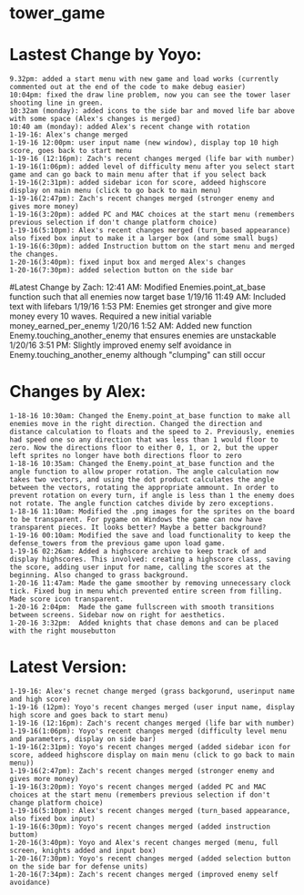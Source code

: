 # tower_game
# Lastest Change by Yoyo:
    9.32pm: added a start menu with new game and load works (currently commented out at the end of the code to make debug easier)
    10:04pm: fixed the draw line problem, now you can see the tower laser shooting line in green. 
    10:32am (monday): added icons to the side bar and moved life bar above with some space (Alex's changes is merged)
    10:40 am (monday): added Alex's recent change with rotation
    1-19-16: Alex's change merged
    1-19-16 12:00pm: user input name (new window), display top 10 high score, goes back to start menu
    1-19-16 (12:16pm): Zach's recent changes merged (life bar with number)
    1-19-16(1:06pm): added level of difficulty menu after you select start game and can go back to main menu after that if you select back  
    1-19-16(2:31pm): added sidebar icon for score, addeed highscore display on main menu (click to go back to main menu)
    1-19-16(2:47pm): Zach's recent changes merged (stronger enemy and gives more money)
    1-19-16(3:20pm): added PC and MAC choices at the start menu (remembers previous selection if don't change platform choice)
    1-19-16(5:10pm): Alex's recent changes merged (turn_based appearance) also fixed box input to make it a larger box (and some small bugs)
    1-19-16(6:30pm): added Instruction buttom on the start menu and merged the changes. 
    1-20-16(3:40pm): fixed input box and merged Alex's changes
    1-20-16(7:30pm): added selection button on the side bar

#Latest Change by Zach:
    12:41 AM: Modified Enemies.point_at_base function such that all enemies now target base
    1/19/16 11:49 AM: Included text with lifebars
    1/19/16 1:53 PM: Enemies get stronger and give more money every 10 waves. Required a new initial variable money_earned_per_enemy
    1/20/16 1:52 AM: Added new function Enemy.touching_another_enemy that ensures enemies are unstackable
    1/20/16 3:51 PM: Slightly improved enemy self avoidance in Enemy.touching_another_enemy although "clumping" can still occur

# Changes by Alex:
    1-18-16 10:30am: Changed the Enemy.point_at_base function to make all enemies move in the right direction. Changed the direction and distance calculation to floats and the speed to 2. Previously, enemies had speed one so any direction that was less than 1 would floor to zero. Now the directions floor to either 0, 1, or 2, but the upper left sprites no longer have both directions floor to zero
    1-18-16 10:35am: Changed the Enemy.point_at_base function and the angle function to allow proper rotation. The angle calculation now takes two vectors, and using the dot product calculates the angle between the vectors, rotating the appropriate ammount. In order to prevent rotation on every turn, if angle is less than 1 the enemy does not rotate. The angle function catches divide by zero exceptions.
    1-18-16 11:10am: Modified the .png images for the sprites on the board to be transparent. For pygame on Windows the game can now have transparent pieces. It looks better? Maybe a better background?
    1-19-16 00:10am: Modified the save and load functionality to keep the defense_towers from the previous game upon load game.
    1-19-16 02:26am: Added a highscore archive to keep track of and display highscores. This involved: creating a highscore class, saving the score, adding user input for name, calling the scores at the beginning. Also changed to grass background.
    1-20-16 11:47am: Made the game smoother by removing unnecessary clock tick. Fixed bug in menu which prevented entire screen from filling. Made score icon transparent.
    1-20-16 2:04pm:  Made the game fullscreen with smooth transitions between screens. Sidebar now on right for aesthetics. 
    1-20-16 3:32pm:  Added knights that chase demons and can be placed with the right mousebutton

# Latest Version: 
    1-19-16: Alex's recnet change merged (grass backgorund, userinput name and high score)
    1-19-16 (12pm): Yoyo's recent changes merged (user input name, display high score and goes back to start menu)
    1-19-16 (12:16pm): Zach's recent changes merged (life bar with number)
    1-19-16(1:06pm): Yoyo's recent changes merged (difficulty level menu and parameters, display on side bar)
    1-19-16(2:31pm): Yoyo's recent changes merged (added sidebar icon for score, addeed highscore display on main menu (click to go back to main menu))
    1-19-16(2:47pm): Zach's recent changes merged (stronger enemy and gives more money)
    1-19-16(3:20pm): Yoyo's recent changes merged (added PC and MAC choices at the start menu (remembers previous selection if don't change platform choice)
    1-19-16(5:10pm): Alex's recent changes merged (turn_based appearance, also fixed box input)
    1-19-16(6:30pm): Yoyo's recent changes merged (added instruction buttom)
    1-20-16(3:40pm): Yoyo and Alex's recent changes merged (menu, full screen, knights added and input box)
    1-20-16(7:30pm): Yoyo's recent changes merged (added selection button on the side bar for defense units)
    1-20-16(7:34pm): Zach's recent changes merged (improved enemy self avoidance)
    

